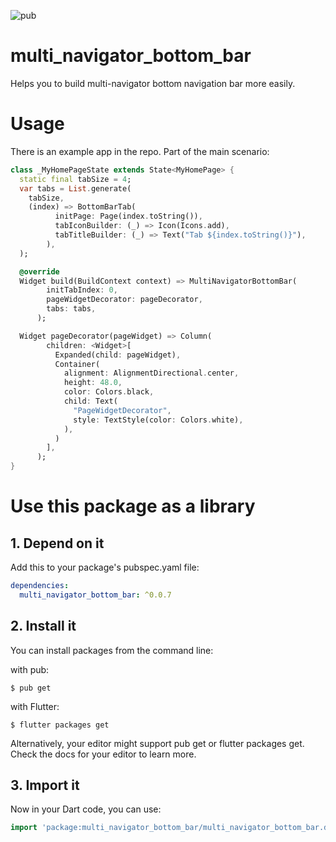 ![pub](https://img.shields.io/pub/v/multi_navigator_bottom_bar.svg)

# multi_navigator_bottom_bar

Helps you to build multi-navigator bottom navigation bar more easily.

# Usage

There is an example app in the repo. Part of the main scenario:
```dart
class _MyHomePageState extends State<MyHomePage> {
  static final tabSize = 4;
  var tabs = List.generate(
    tabSize,
    (index) => BottomBarTab(
          initPage: Page(index.toString()),
          tabIconBuilder: (_) => Icon(Icons.add),
          tabTitleBuilder: (_) => Text("Tab ${index.toString()}"),
        ),
  );

  @override
  Widget build(BuildContext context) => MultiNavigatorBottomBar(
        initTabIndex: 0,
        pageWidgetDecorator: pageDecorator,
        tabs: tabs,
      );

  Widget pageDecorator(pageWidget) => Column(
        children: <Widget>[
          Expanded(child: pageWidget),
          Container(
            alignment: AlignmentDirectional.center,
            height: 48.0,
            color: Colors.black,
            child: Text(
              "PageWidgetDecorator",
              style: TextStyle(color: Colors.white),
            ),
          )
        ],
      );
}
```

# Use this package as a library
## 1. Depend on it
Add this to your package's pubspec.yaml file:

```yaml
dependencies:
  multi_navigator_bottom_bar: ^0.0.7
```

## 2. Install it
You can install packages from the command line:

with pub:

```console
$ pub get
```
with Flutter:

```console
$ flutter packages get
```
Alternatively, your editor might support pub get or flutter packages get. Check the docs for your editor to learn more.

## 3. Import it
Now in your Dart code, you can use:

```dart
import 'package:multi_navigator_bottom_bar/multi_navigator_bottom_bar.dart';
```
